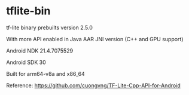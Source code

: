 # tflite-bin

tf-lite binary prebuilts version 2.5.0

With more API enabled in Java AAR JNI version (C++ and GPU support)

Android NDK 21.4.7075529

Android SDK 30

Built for arm64-v8a and x86_64

Reference: <https://github.com/cuongvng/TF-Lite-Cpp-API-for-Android>
